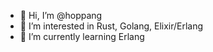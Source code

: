 - 👋 Hi, I’m @hoppang
- 👀 I’m interested in Rust, Golang, Elixir/Erlang
- 🌱 I’m currently learning Erlang

<!---
hoppang/hoppang is a ✨ special ✨ repository because its `README.md` (this file) appears on your GitHub profile.
You can click the Preview link to take a look at your changes.
--->
